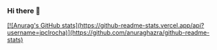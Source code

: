 ### Hi there 👋

<!--
**jpclrocha/jpclrocha** is a ✨ _special_ ✨ repository because its `README.md` (this file) appears on your GitHub profile.

Here are some ideas to get you started:

- 🔭 I’m currently working on ...
- 🌱 I’m currently learning ...
- 👯 I’m looking to collaborate on ...
- 🤔 I’m looking for help with ...
- 💬 Ask me about ...
- 📫 How to reach me: ...
- 😄 Pronouns: ...
- ⚡ Fun fact: ...
-->

<div>
  <a href="https://github.com/jpclrocha">
  [![Anurag's GitHub stats](https://github-readme-stats.vercel.app/api?username=jpclrocha)](https://github.com/anuraghazra/github-readme-stats)
<div>
